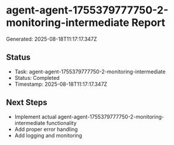 # agent-agent-1755379777750-2-monitoring-intermediate Report

Generated: 2025-08-18T11:17:17.347Z

## Status
- Task: agent-agent-1755379777750-2-monitoring-intermediate
- Status: Completed
- Timestamp: 2025-08-18T11:17:17.347Z

## Next Steps
- Implement actual agent-agent-1755379777750-2-monitoring-intermediate functionality
- Add proper error handling
- Add logging and monitoring
